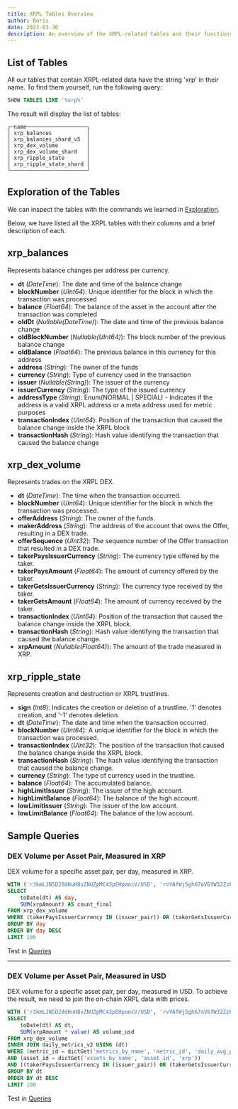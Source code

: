 ```yaml
---
title: XRPL Tables Overview
author: Boris
date: 2023-03-30
description: An overview of the XRPL-related tables and their functions
---
```


## List of Tables

All our tables that contain XRPL-related data have the string 'xrp' in their name. To find them yourself, run the following query:

```sql
SHOW TABLES LIKE '%xrp%'
```

The result will display the list of tables:

```
┌─name───────────────────┐
│ xrp_balances           │
│ xrp_balances_shard_v5  │
│ xrp_dex_volume         │
│ xrp_dex_volume_shard   │
│ xrp_ripple_state       │
│ xrp_ripple_state_shard │
└────────────────────────┘
```

## Exploration of the Tables

We can inspect the tables with the commands we learned in [Exploration](/santiment-queries/exploration/).

Below, we have listed all the XRPL tables with their columns and a brief description of each.

## xrp\_balances
Represents balance changes per address per currency.

- **dt** (*DateTime*): The date and time of the balance change
- **blockNumber** (*UInt64*): Unique identifier for the block in which the transaction was processed
- **balance** (*Float64*): The balance of the asset in the account after the transaction was completed
- **oldDt** (*Nullable(DateTime)*): The date and time of the previous balance change
- **oldBlockNumber** (*Nullable(UInt64)*): The block number of the previous balance change
- **oldBalance** (*Float64*): The previous balance in this currency for this address
- **address** (*String*): The owner of the funds
- **currency** (*String*): Type of currency used in the transaction
- **issuer** (*Nullable(String)*): The issuer of the currency
- **issuerCurrency** (*String*): The type of the issued currency
- **addressType** (*String*): Enum(NORMAL | SPECIAL) - Indicates if the address is a valid XRPL address or a meta address used for metric purposes
- **transactionIndex** (*UInt64*): Position of the transaction that caused the balance change inside the XRPL block
- **transactionHash** (*String*): Hash value identifying the transaction that caused the balance change

## xrp\_dex\_volume
Represents trades on the XRPL DEX.

- **dt** (*DateTime*): The time when the transaction occurred.
- **blockNumber** (*UInt64*): Unique identifier for the block in which the transaction was processed.
- **offerAddress** (*String*): The owner of the funds.
- **makerAddress** (*String*): The address of the account that owns the Offer, resulting in a DEX trade.
- **offerSequence** (*UInt32*): The sequence number of the Offer transaction that resulted in a DEX trade.
- **takerPaysIssuerCurrency** (*String*): The currency type offered by the taker.
- **takerPaysAmount** (*Float64*): The amount of currency offered by the taker.
- **takerGetsIssuerCurrency** (*String*): The currency type received by the taker.
- **takerGetsAmount** (*Float64*): The amount of currency received by the taker.
- **transactionIndex** (*UInt64*): Position of the transaction that caused the balance change inside the XRPL block.
- **transactionHash** (*String*): Hash value identifying the transaction that caused the balance change.
- **xrpAmount** (*Nullable(Float64)*): The amount of the trade measured in XRP.

## xrp\_ripple\_state
Represents creation and destruction or XRPL trustlines.

- **sign** (*Int8*): Indicates the creation or deletion of a trustline. '1' denotes creation, and '-1' denotes deletion.
- **dt** (*DateTime*): The date and time when the transaction occurred.
- **blockNumber** (*UInt64*): A unique identifier for the block in which the transaction was processed.
- **transactionIndex** (*UInt32*): The position of the transaction that caused the balance change inside the XRPL block.
- **transactionHash** (*String*): The hash value identifying the transaction that caused the balance change.
- **currency** (*String*): The type of currency used in the trustline.
- **balance** (*Float64*): The accumulated balance.
- **highLimitIssuer** (*String*): The issuer of the high account.
- **highLimitBalance** (*Float64*): The balance of the high account.
- **lowLimitIssuer** (*String*): The issuer of the low account.
- **lowLimitBalance** (*Float64*): The balance of the low account.

## Sample Queries

### DEX Volume per Asset Pair, Measured in XRP

DEX volume for a specific asset pair, per day, measured in XRP.

```sql
WITH ('r3kmLJN5D28dHuH8vZNUZpMC43pEHpaocV/USD', 'rvYAfWj5gh67oV6fW32ZzP3Aw4Eubs59B/BTC') AS issuer_pair
SELECT
    toDate(dt) AS day,
    SUM(xrpAmount) AS count_final
FROM xrp_dex_volume
WHERE (takerPaysIssuerCurrency IN (issuer_pair)) OR (takerGetsIssuerCurrency IN (issuer_pair))
GROUP BY day
ORDER BY day DESC
LIMIT 100
```

Test in [Queries](https://queries.santiment.net/query/dex-volume-per-asset-pair-measured-in-xrp-422)

---

### DEX Volume per Asset Pair, Measured in USD

DEX volume for a specific asset pair, per day, measured in USD. To achieve the result, we need to join the on-chain XRPL data with prices.

```sql
WITH ('r3kmLJN5D28dHuH8vZNUZpMC43pEHpaocV/USD', 'rvYAfWj5gh67oV6fW32ZzP3Aw4Eubs59B/BTC') AS issuer_pair
SELECT
    toDate(dt) AS dt,
    SUM(xrpAmount * value) AS volume_usd
FROM xrp_dex_volume
INNER JOIN daily_metrics_v2 USING (dt)
WHERE (metric_id = dictGet('metrics_by_name', 'metric_id', 'daily_avg_price_usd'))
AND (asset_id = dictGet('assets_by_name', 'asset_id', 'xrp'))
AND ((takerPaysIssuerCurrency IN (issuer_pair)) OR (takerGetsIssuerCurrency IN (issuer_pair)))
GROUP BY dt
ORDER BY dt DESC
LIMIT 100
```

Test in [Queries](https://queries.santiment.net/query/dex-volume-per-asset-pair-measured-in-usd-423)